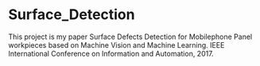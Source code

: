 # Surface_Detection
This project is my paper Surface Defects Detection for Mobilephone Panel workpieces based on Machine Vision and Machine Learning. IEEE International Conference on Information and Automation, 2017.
